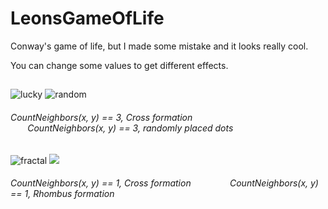 # LeonsGameOfLife
Conway's game of life, but I made some mistake and it looks really cool.

You can change some values to get different effects.

##
![lucky](https://i.imgur.com/h2rTKQA.png)
![random](https://i.imgur.com/q5k5iYX.png)
###### CountNeighbors(x, y) == 3, Cross formation                CountNeighbors(x, y) == 3, randomly placed dots

##
![fractal](https://i.imgur.com/oNkO2ki.png)
![](https://i.imgur.com/thbAsbJ.png)
###### CountNeighbors(x, y) == 1, Cross formation        CountNeighbors(x, y) == 1, Rhombus formation
